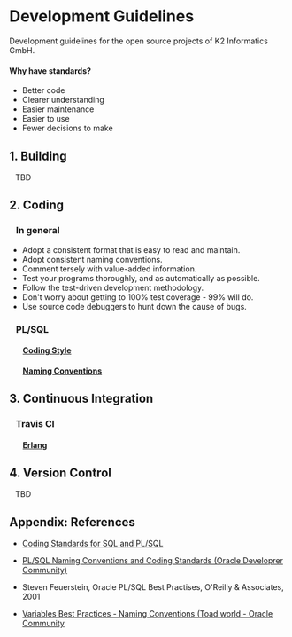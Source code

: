 # Development Guidelines
Development guidelines for the open source projects of K2 Informatics GmbH.

#### Why have standards?

- Better code
- Clearer understanding
- Easier maintenance
- Easier to use
- Fewer decisions to make

## 1. Building <a name="building"></a>

&ensp; TBD

[//]: # (### &ensp; rebar3 <a name="building_rebar3"></a>)

## 2. Coding <a name="coding"></a>

### &ensp; In general

- Adopt a consistent format that is easy to read and maintain.
- Adopt consistent naming conventions.
- Comment tersely with value-added information.
- Test your programs thoroughly, and as automatically as possible. 
- Follow the test-driven development methodology.
- Don't worry about  getting to 100% test coverage - 99% will do.
- Use source code debuggers to hunt down the cause of bugs.

[//]: # (### &ensp; Erlang <a name="coding_erlang"></a>)

### &ensp; PL/SQL <a name="coding_pl_sql"></a>

#### &ensp;&ensp;&ensp; [Coding Style](doc/coding/pl_sql/coding_style.md) <a name="coding_pl_sql_coding_style"></a>

#### &ensp;&ensp;&ensp; [Naming Conventions](doc/coding/pl_sql/naming_conventions.md) <a name="coding_pl_sql_naming_conventions"></a>

## 3. Continuous Integration <a name="continuous_integration"></a>

### &ensp; Travis CI <a name="continuous_integration_travis_ci"></a>

#### &ensp;&ensp;&ensp; [Erlang](doc/continuous_integration/travis_ci/erlang.md) <a name="continuous_integration_travis_ci_erlang"></a> 

## 4. Version Control <a name="version_control"></a>

&ensp; TBD

[//]: # (### &ensp; Git <a name="version_control_git"></a>)
 
[//]: # (### &ensp; GitHub <a name="version_control_github"></a>)

## Appendix: References

- [Coding Standards for SQL and PL/SQL](http://williamrobertson.net/documents/plsqlcodingstandards.html)

- [PL/SQL Naming Conventions and Coding Standards (Oracle Developrer Community)](https://community.oracle.com/docs/DOC-1007838)

- Steven Feuerstein, Oracle PL/SQL Best Practises, O'Reilly & Associates, 2001

- [Variables Best Practices - Naming Conventions (Toad world - Oracle Community](https://community.toadworld.com/platforms/oracle/w/wiki/4844.variables-best-practices-naming-conventions)
